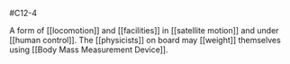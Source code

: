 #C12-4 

A form of [[locomotion]] and [[facilities]] in [[satellite motion]] and under [[human control]]. The [[physicists]] on board may [[weight]] themselves using [[Body Mass Measurement Device]].